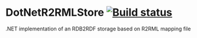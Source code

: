 DotNetR2RMLStore [![Build status](https://ci.appveyor.com/api/projects/status/0occxl9nsbjcmkc2/branch/feature/13-system-tests?svg=true)](https://ci.appveyor.com/project/mchaloupka/dotnetr2rmlstore/branch/feature/13-system-tests)
================

.NET implementation of an RDB2RDF storage based on R2RML mapping file
